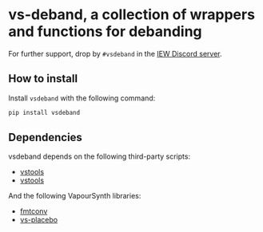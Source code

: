 # vs-deband, a collection of wrappers and functions for debanding

For further support, drop by `#vsdeband` in the [IEW Discord server](https://discord.gg/qxTxVJGtst).

## How to install

Install `vsdeband` with the following command:

```sh
pip install vsdeband
```

## Dependencies

vsdeband depends on the following third-party scripts:

- [vstools](https://pypi.org/project/vstools/)
- [vstools](https://pypi.org/project/vsrgtools/)

And the following VapourSynth libraries:

- [fmtconv](https://github.com/EleonoreMizo/fmtconv)
- [vs-placebo](https://github.com/Lypheo/vs-placebo)
